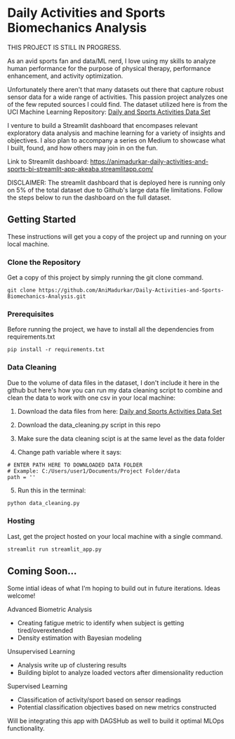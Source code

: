 # Daily Activities and Sports Biomechanics Analysis

THIS PROJECT IS STILL IN PROGRESS.

As an avid sports fan and data/ML nerd, I love using my skills to analyze human performance for the purpose of physical therapy, performance enhancement, and activity optimization.

Unfortunately there aren't that many datasets out there that capture robust sensor data for a wide range of activities. This passion project analyzes one of the few reputed sources I could find. The dataset utilized here is from the UCI Machine Learning Repository: [Daily and Sports Activities Data Set](https://archive.ics.uci.edu/ml/datasets/daily+and+sports+activities#)

I venture to build a Streamlit dashboard that encompases relevant exploratory data analysis and machine learning for a variety of insights and objectives. I also plan to accompany a series on Medium to showcase what I built, found, and how others may join in on the fun.

Link to Streamlit dashboard: https://animadurkar-daily-activities-and-sports-bi-streamlit-app-akeaba.streamlitapp.com/

DISCLAIMER: The streamlit dashboard that is deployed here is running only on 5% of the total dataset due to Github's large data file limitations. Follow the steps below to run the dashboard on the full dataset.

## Getting Started

These instructions will get you a copy of the project up and running on your local machine.

### Clone the Repository

Get a copy of this project by simply running the git clone command.

``` git
git clone https://github.com/AniMadurkar/Daily-Activities-and-Sports-Biomechanics-Analysis.git
```

### Prerequisites

Before running the project, we have to install all the dependencies from requirements.txt

``` pip
pip install -r requirements.txt
```

### Data Cleaning

Due to the volume of data files in the dataset, I don't include it here in the github but here's how you can run my data cleaning script to combine and clean the data to work with one csv in your local machine:

1. Download the data files from here: [Daily and Sports Activities Data Set](https://archive.ics.uci.edu/ml/datasets/daily+and+sports+activities#)

2. Download the data_cleaning.py script in this repo

3. Make sure the data cleaning scipt is at the same level as the data folder

4. Change path variable where it says:
 ``` 
# ENTER PATH HERE TO DOWNLOADED DATA FOLDER
# Example: C:/Users/user1/Documents/Project Folder/data
path = ''
```

5. Run this in the terminal:
 ``` cmd
python data_cleaning.py
```

### Hosting

Last, get the project hosted on your local machine with a single command.

``` cmd
streamlit run streamlit_app.py
```

## Coming Soon...
Some intial ideas of what I'm hoping to build out in future iterations. Ideas welcome!

Advanced Biometric Analysis
- Creating fatigue metric to identify when subject is getting tired/overextended
- Density estimation with Bayesian modeling

Unsupervised Learning
- Analysis write up of clustering results
- Building biplot to analyze loaded vectors after dimensionality reduction

Supervised Learning
- Classification of activity/sport based on sensor readings
- Potential classification objectives based on new metrics constructed

Will be integrating this app with DAGSHub as well to build it optimal MLOps functionality.
